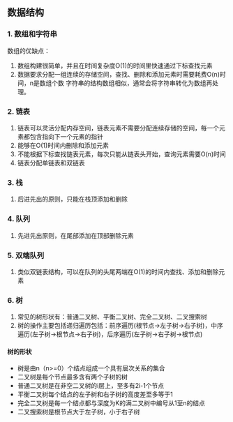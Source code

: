 ## 数据结构
### 1. 数组和字符串
数组的优缺点：
1. 数组构建很简单，并且在时间复杂度O(1)的时间里快速通过下标查找元素
2. 数据要求分配一组连续的存储空间，查找、删除和添加元素时需要耗费O(n)时间，n是数组个数
字符串的结构数组相似，通常会将字符串转化为数组再处理。

### 2. 链表
1. 链表可以灵活分配内存空间，链表元素不需要分配连续存储的空间，每一个元素都包含指向下一个元素的指针
2. 能够在O(1)时间内删除和添加元素
3. 不能根据下标查找链表元素，每次只能从链表头开始，查询元素需要O(n)时间
4. 链表分配单链表和双链表

### 3. 栈
1. 后进先出的原则，只能在栈顶添加和删除

### 4. 队列
1. 先进先出原则，在尾部添加在顶部删除元素

### 5. 双端队列
1. 类似双链表结构，可以在队列的头尾两端在O(1)的时间内查找、添加和删除元素

### 6. 树
1. 常见的树形状有：普通二叉树、平衡二叉树、完全二叉树、二叉搜索树
2. 树的操作主要包括递归遍历包括：前序遍历(根节点->左子树->右子树)，中序遍历(左子树->根节点->右子树)，后序遍历(左子树->右子树->根节点)
#### 树的形状
- 树是由n（n>=0）个结点组成一个具有层次关系的集合
- 二叉树是每个节点最多含有两个子树的树
- 普通二叉树是在非空二叉树的i层上，至多有2i-1个节点
- 平衡二叉树每个结点的左子树和右子树的高度差至多等于1
- 完全二叉树是每一个结点都与深度为K的满二叉树中编号从1至n的结点
- 二叉搜索树是根节点大于左子树，小于右子树
